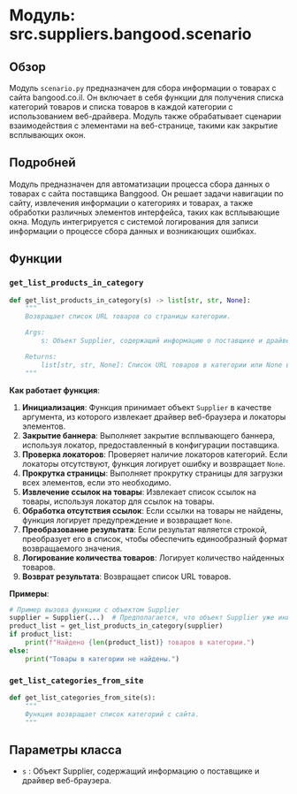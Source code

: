 # Модуль: src.suppliers.bangood.scenario

## Обзор

Модуль `scenario.py` предназначен для сбора информации о товарах с сайта bangood.co.il. Он включает в себя функции для получения списка категорий товаров и списка товаров в каждой категории с использованием веб-драйвера. Модуль также обрабатывает сценарии взаимодействия с элементами на веб-странице, такими как закрытие всплывающих окон.

## Подробней

Модуль предназначен для автоматизации процесса сбора данных о товарах с сайта поставщика Banggood. Он решает задачи навигации по сайту, извлечения информации о категориях и товарах, а также обработки различных элементов интерфейса, таких как всплывающие окна. Модуль интегрируется с системой логирования для записи информации о процессе сбора данных и возникающих ошибках.

## Функции

### `get_list_products_in_category`

```python
def get_list_products_in_category(s) -> list[str, str, None]:
    """
    Возвращает список URL товаров со страницы категории.

    Args:
        s: Объект Supplier, содержащий информацию о поставщике и драйвер веб-браузера.

    Returns:
        list[str, str, None]: Список URL товаров в категории или None в случае отсутствия.
    """
```

**Как работает функция**:

1.  **Инициализация**: Функция принимает объект `Supplier` в качестве аргумента, из которого извлекает драйвер веб-браузера и локаторы элементов.
2.  **Закрытие баннера**: Выполняет закрытие всплывающего баннера, используя локатор, предоставленный в конфигурации поставщика.
3.  **Проверка локаторов**: Проверяет наличие локаторов категорий. Если локаторы отсутствуют, функция логирует ошибку и возвращает `None`.
4.  **Прокрутка страницы**: Выполняет прокрутку страницы для загрузки всех элементов, если это необходимо.
5.  **Извлечение ссылок на товары**: Извлекает список ссылок на товары, используя локатор для ссылок на товары.
6.  **Обработка отсутствия ссылок**: Если ссылки на товары не найдены, функция логирует предупреждение и возвращает `None`.
7.  **Преобразование результата**: Если результат является строкой, преобразует его в список, чтобы обеспечить единообразный формат возвращаемого значения.
8.  **Логирование количества товаров**: Логирует количество найденных товаров.
9.  **Возврат результата**: Возвращает список URL товаров.

**Примеры**:

```python
# Пример вызова функции с объектом Supplier
supplier = Supplier(...)  # Предполагается, что объект Supplier уже инициализирован
product_list = get_list_products_in_category(supplier)
if product_list:
    print(f"Найдено {len(product_list)} товаров в категории.")
else:
    print("Товары в категории не найдены.")
```

### `get_list_categories_from_site`

```python
def get_list_categories_from_site(s):
    """
    Функция возвращает список категорий с сайта.
    """
```
## Параметры класса

-   `s` : Объект Supplier, содержащий информацию о поставщике и драйвер веб-браузера.